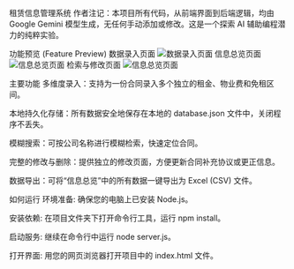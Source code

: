 租赁信息管理系统
作者注记：本项目所有代码，从前端界面到后端逻辑，均由 Google Gemini 模型生成，无任何手动添加或修改。这是一个探索 AI 辅助编程潜力的纯粹实验。

功能预览 (Feature Preview)
数据录入页面
![数据录入页面](C:\Users\DELL.12\Desktop\rental-management-system\rental-backend\screenshots\entry-view.png)
信息总览页面
![信息总览页面](C:\Users\DELL.12\Desktop\rental-management-system\rental-backend\screenshots\overview-view.png)
检索与修改页面
![信息总览页面](C:\Users\DELL.12\Desktop\rental-management-system\rental-backend\screenshots\search-view.png)

主要功能
多维度录入：支持为一份合同录入多个独立的租金、物业费和免租区间。

本地持久化存储：所有数据安全地保存在本地的 database.json 文件中，关闭程序不丢失。

模糊搜索：可按公司名称进行模糊检索，快速定位合同。

完整的修改与删除：提供独立的修改页面，方便更新合同补充协议或更正信息。

数据导出：可将“信息总览”中的所有数据一键导出为 Excel (CSV) 文件。

如何运行
环境准备: 确保您的电脑上已安装 Node.js。

安装依赖: 在项目文件夹下打开命令行工具，运行 npm install。

启动服务: 继续在命令行中运行 node server.js。

打开界面: 用您的网页浏览器打开项目中的 index.html 文件。